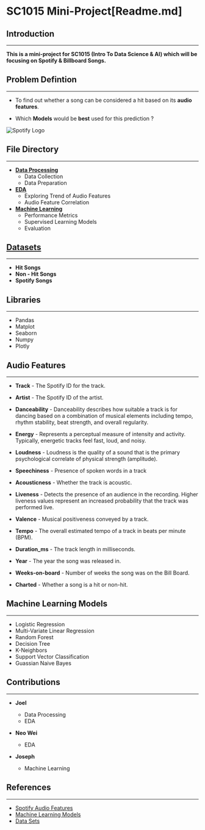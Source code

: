 # **SC1015 Mini-Project**[Readme.md]

## **Introduction**
---------
**This is a mini-project for SC1015 (Intro To Data Science & AI) which will be focusing on Spotify & Billboard
Songs.**  


## Problem Defintion 
--------------
* To find out whether a song can be considered a hit based on its **audio features**. 
 
* Which **Models** would be **best** used for this prediction ? 

![Spotify Logo](https://i.pinimg.com/originals/49/fd/2a/49fd2a48daacf595d3916bf21d4222c8.png)

## **File Directory**
--------
* [**Data Processing** ](https://github.com/joedav98/SC1015_SC18_SpotifyRepo/blob/main/spotify_data_preparation.ipynb "spotify_data_preparation.ipynb")
  * Data Collection 
  * Data Preparation
* [**EDA**](https://github.com/joedav98/SC1015_SC18_SpotifyRepo/blob/main/spotify_eda.ipynb "spotify_eda.ipynb")
  * Exploring Trend of Audio Features
  * Audio Feature Correlation
* [**Machine Learning**](https://github.com/joedav98/SC1015_SC18_SpotifyRepo/blob/main/spotify_machine_learning.ipynb"spotify_machine_learning.ipynb")
  * Performance Metrics
  * Supervised Learning Models
  * Evaluation


## [**Datasets**](https://github.com/joedav98/SC1015_SC18_SpotifyRepo/tree/main/data)
-----
* **Hit Songs**
* **Non - Hit Songs**
* **Spotify Songs**

## **Libraries**
--------
* Pandas
* Matplot
* Seaborn
* Numpy
* Plotly

## **Audio Features** 
----------
* **Track** - The Spotify ID for the track.
  
* **Artist** - The Spotify ID of the artist.
  
* **Danceability** - Danceability describes how suitable a track is for dancing based on a combination of musical elements including tempo, rhythm stability, beat strength, and overall regularity. 
  
* **Energy** - Represents a perceptual measure of intensity and activity. Typically, energetic tracks feel fast, loud, and noisy.
  
* **Loudness** - Loudness is the quality of a sound that is the primary psychological correlate of physical strength (amplitude). 
  
* **Speechiness** - Presence of spoken words in a track
  
* **Acousticness** - Whether the track is acoustic.
  
* **Liveness** - Detects the presence of an audience in the recording. Higher liveness values represent an increased probability that the track was performed live. 
  
* **Valence** - Musical positiveness conveyed by a track.
* **Tempo** - The overall estimated tempo of a track in beats per minute (BPM). 
  
* **Duration_ms** - The track length in milliseconds.
  
* **Year** - The year the song was released in. 
  
* **Weeks-on-board** - Number of weeks the song was on the Bill Board.
  
* **Charted** - Whether a song is a hit or non-hit.


## **Machine Learning Models**
---------------------
* Logistic Regression
* Multi-Variate Linear Regression
* Random Forest
* Decision Tree
* K-Neighbors
* Support Vector Classification
* Guassian Naive Bayes 

## **Contributions**
----------
* **Joel**
  * Data Processing
  * EDA
 
* **Neo Wei**
  * EDA
  
* **Joseph**
  * Machine Learning

## **References**
---------
* [Spotify Audio Features](https://developer.spotify.com/documentation/web-api/reference/#/operations/get-several-audio-features)
* [Machine Learning Models](https://scikit-learn.org/stable/)
* [Data Sets](https://www.kaggle.com/)

